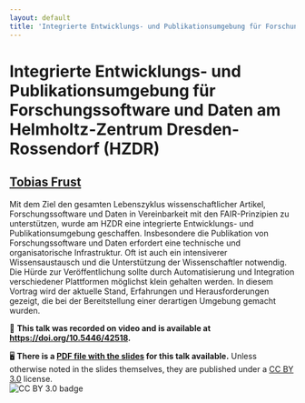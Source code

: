 ```yaml
---
layout: default
title: 'Integrierte Entwicklungs- und Publikationsumgebung für Forschungssoftware und Daten am Helmholtz-Zentrum Dresden-Rossendorf (HZDR)'
---
```


# Integrierte Entwicklungs- und Publikationsumgebung für Forschungssoftware und Daten am Helmholtz-Zentrum Dresden-Rossendorf (HZDR)

## [Tobias Frust](../../speaker/JE7Z7H/)

Mit dem Ziel den gesamten Lebenszyklus wissenschaftlicher Artikel, Forschungssoftware und Daten in Vereinbarkeit mit den FAIR-Prinzipien zu unterstützen, wurde am HZDR eine integrierte Entwicklungs- und Publikationsumgebung geschaffen. Insbesondere die Publikation von Forschungssoftware und Daten erfordert eine technische und organisatorische Infrastruktur. Oft ist auch ein intensiverer Wissensaustausch und die Unterstützung der Wissenschaftler notwendig. Die Hürde zur Veröffentlichung sollte durch Automatisierung und Integration verschiedener Plattformen möglichst klein gehalten werden. In diesem Vortrag wird der aktuelle Stand, Erfahrungen und Herausforderungen gezeigt, die bei der Bereitstellung einer derartigen Umgebung gemacht wurden.

🎥 **This talk was recorded on video and is available at <https://doi.org/10.5446/42518>.**

🖥 **There is a [PDF file with the slides](slides.pdf) for this talk available.** Unless otherwise noted in the slides themselves, they are published under a [CC BY 3.0](https://creativecommons.org/licenses/by/3.0/legalcode) license.  
![CC BY 3.0 badge](https://licensebuttons.net/l/by/3.0/80x15.png)